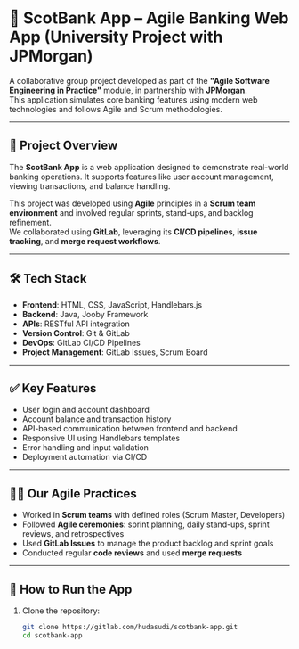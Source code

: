 # 💼 ScotBank App – Agile Banking Web App (University Project with JPMorgan)

A collaborative group project developed as part of the **"Agile Software Engineering in Practice"** module, in partnership with **JPMorgan**.  
This application simulates core banking features using modern web technologies and follows Agile and Scrum methodologies.

---

## 🚀 Project Overview

The **ScotBank App** is a web application designed to demonstrate real-world banking operations. It supports features like user account management, viewing transactions, and balance handling.

This project was developed using **Agile** principles in a **Scrum team environment** and involved regular sprints, stand-ups, and backlog refinement.  
We collaborated using **GitLab**, leveraging its **CI/CD pipelines**, **issue tracking**, and **merge request workflows**.

---

## 🛠️ Tech Stack

- **Frontend**: HTML, CSS, JavaScript, Handlebars.js
- **Backend**: Java, Jooby Framework
- **APIs**: RESTful API integration
- **Version Control**: Git & GitLab
- **DevOps**: GitLab CI/CD Pipelines
- **Project Management**: GitLab Issues, Scrum Board

---

## ✅ Key Features

- User login and account dashboard
- Account balance and transaction history
- API-based communication between frontend and backend
- Responsive UI using Handlebars templates
- Error handling and input validation
- Deployment automation via CI/CD

---

## 👨‍💻 Our Agile Practices

- Worked in **Scrum teams** with defined roles (Scrum Master, Developers)
- Followed **Agile ceremonies**: sprint planning, daily stand-ups, sprint reviews, and retrospectives
- Used **GitLab Issues** to manage the product backlog and sprint goals
- Conducted regular **code reviews** and used **merge requests**

---

## 📂 How to Run the App

1. Clone the repository:
   ```bash
   git clone https://gitlab.com/hudasudi/scotbank-app.git
   cd scotbank-app
